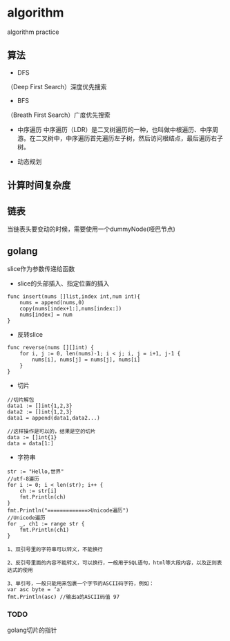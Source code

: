 # algorithm
algorithm practice



## 算法
* DFS

（Deep First Search）深度优先搜索
* BFS

（Breath First Search）广度优先搜索


* 中序遍历
中序遍历（LDR）是二叉树遍历的一种，也叫做中根遍历、中序周游。在二叉树中，中序遍历首先遍历左子树，然后访问根结点，最后遍历右子树。

* 动态规划

## 计算时间复杂度


## 链表
当链表头要变动的时候，需要使用一个dummyNode(哑巴节点)


## golang
slice作为参数传递给函数


* slice的头部插入、指定位置的插入
```
func insert(nums []list,index int,num int){
    nums = append(nums,0)
    copy(nums[index+1:],nums[index:])
    nums[index] = num
}
```

* 反转slice
```
func reverse(nums [][]int) {
    for i, j := 0, len(nums)-1; i < j; i, j = i+1, j-1 {
        nums[i], nums[j] = nums[j], nums[i]
    }
}
```

* 切片


```
//切片解包
data1 := []int{1,2,3}
data2 := []int{1,2,3}
data1 = append(data1,data2...)
```
```
//这样操作是可以的，结果是空的切片
data := []int{1}
data = data[1:]
```

* 字符串
```
str := "Hello,世界"
//utf-8遍历
for i := 0; i < len(str); i++ {
    ch := str[i]
    fmt.Println(ch)
}
fmt.Println("=============>Unicode遍历")
//Unicode遍历
for _, ch1 := range str {
    fmt.Println(ch1)
}
```
```
1、双引号里的字符串可以转义，不能换行

2、反引号里面的内容不能转义，可以换行，一般用于SQL语句，html等大段内容，以及正则表达式的使用

3、单引号，一般只能用来包裹一个字节的ASCII码字符，例如：
var asc byte = ‘a’
fmt.Println(asc) //输出a的ASCII码值 97
```

### TODO

golang切片的指针